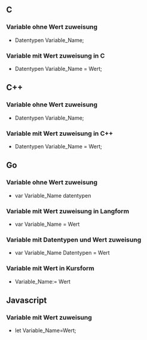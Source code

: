 ## C
### Variable ohne Wert zuweisung
* Datentypen Variable_Name;
### Variable mit Wert zuweisung in C
* Datentypen Variable_Name = Wert;

## C++
### Variable ohne Wert zuweisung
* Datentypen Variable_Name;
### Variable mit Wert zuweisung in C++
* Datentypen Variable_Name = Wert;
## Go
### Variable ohne Wert zuweisung
* var Variable_Name datentypen

### Variable mit Wert zuweisung in Langform
* var Variable_Name = Wert
### Variable mit Datentypen und Wert zuweisung
* var Variable_Name Datentypen = Wert
### Variable mit Wert in Kursform
* Variable_Name:= Wert

## Javascript
### Variable mit  Wert zuweisung
* let Variable_Name=Wert;

